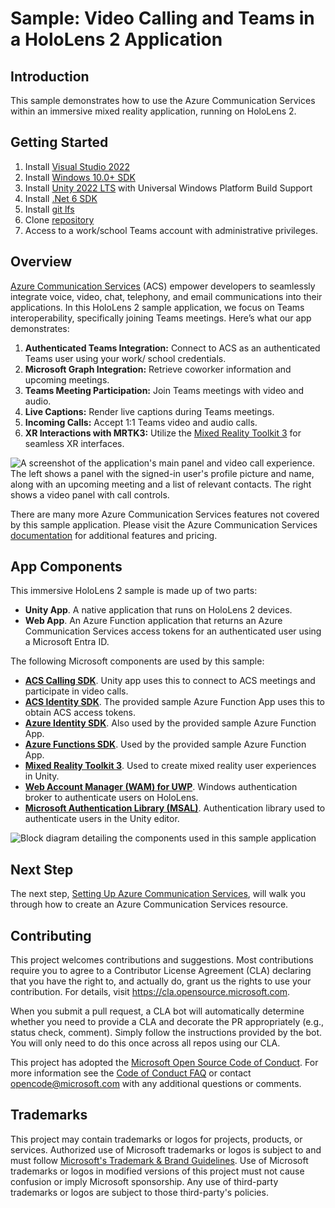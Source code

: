 # Sample: Video Calling and Teams in a HoloLens 2 Application

## Introduction

This sample demonstrates how to use the Azure Communication Services within an immersive mixed reality application, running on HoloLens 2.

## Getting Started

1. Install [Visual Studio 2022](https://visualstudio.microsoft.com/downloads/)
2. Install [Windows 10.0+ SDK](https://developer.microsoft.com/windows/downloads/windows-sdk/)
3. Install [Unity 2022 LTS](https://unity3d.com/get-unity/download) with Universal Windows Platform Build Support
4. Install [.Net 6 SDK](https://dotnet.microsoft.com/download/dotnet/6.0)
5. Install [git lfs](https://git-lfs.github.com/)
6. Clone [repository](https://github.com/microsoft/MixedReality-AzureCommunicationServices-Sample)
7. Access to a work/school Teams account with administrative privileges.

## Overview

[Azure Communication Services](https://docs.microsoft.com/azure/communication-services/overview)  (ACS) empower developers to seamlessly integrate voice, video, chat, telephony, and email communications into their applications. In this HoloLens 2 sample application, we focus on Teams interoperability, specifically joining Teams meetings. Here’s what our app demonstrates:

1. **Authenticated Teams Integration:** Connect to ACS as an authenticated Teams user using your work/ school credentials.
2. **Microsoft Graph Integration:** Retrieve coworker information and upcoming meetings.
3. **Teams Meeting Participation:** Join Teams meetings with video and audio.
4. **Live Captions:** Render live captions during Teams meetings.
5. **Incoming Calls:** Accept 1:1 Teams video and audio calls.
6. **XR Interactions with MRTK3:** Utilize the [Mixed Reality Toolkit 3](http://www.mixedrealitytoolkit.org) for seamless XR interfaces.

![A screenshot of the application's main panel and video call experience. The left  shows a panel with the signed-in user's profile picture and name, along with an upcoming meeting and a list of relevant contacts. The right shows a video panel with call controls.](./docs/markdown/images/acs-main-panel-in-call.png)

There are many more Azure Communication Services features not covered by this sample application. Please visit the Azure Communication Services [documentation](https://docs.microsoft.com/azure/communication-services/overview) for additional features and pricing.

## App Components

This immersive HoloLens 2 sample is made up of two parts:

* **Unity App**. A native application that runs on HoloLens 2 devices.
* **Web App**. An Azure Function application that returns an Azure Communication Services access tokens for an authenticated user using a Microsoft Entra ID.

<!-- This "break-page" diff is only used when merging MDs into a single file. --->
<div class='break-page'></div>

The following Microsoft components are used by this sample:

* **[ACS Calling SDK](https://docs.microsoft.com/azure/communication-services/concepts/voice-video-calling/calling-sdk-features)**. Unity app uses this to connect to ACS meetings and participate in video calls.
* **[ACS Identity SDK](https://docs.microsoft.com/azure/communication-services/concepts/identity-model)**. The provided sample Azure Function App uses this to obtain ACS access tokens.  
* **[Azure Identity SDK](https://docs.microsoft.com/dotnet/api/overview/azure/identity-readme)**.  Also used by the provided sample Azure Function App.
* **[Azure Functions SDK](https://docs.microsoft.com/azure/azure-functions/functions-develop-vs?tabs=in-process)**. Used by the provided sample Azure Function App.
* **[Mixed Reality Toolkit 3](http://www.mixedrealitytoolkit.org)**. Used to create mixed reality user experiences in Unity.
* **[Web Account Manager (WAM) for UWP](https://docs.microsoft.com/windows/uwp/security/web-account-manager)**. Windows authentication broker to authenticate users on HoloLens.
* **[Microsoft Authentication Library (MSAL)](https://docs.microsoft.com/azure/active-directory/develop/msal-overview)**. Authentication library used to authenticate users in the Unity editor.

![Block diagram detailing the components used in this sample application](./docs/markdown/images/acs-on-hololens-2-block-diag.png)

## Next Step
The next step, [Setting Up Azure Communication Services](./docs/markdown/azure-communication-services-setup-1.md#setting-up-azure-communication-services), will walk you through how to create an Azure Communication Services resource.

## Contributing

This project welcomes contributions and suggestions.  Most contributions require you to agree to a
Contributor License Agreement (CLA) declaring that you have the right to, and actually do, grant us
the rights to use your contribution. For details, visit https://cla.opensource.microsoft.com.

When you submit a pull request, a CLA bot will automatically determine whether you need to provide
a CLA and decorate the PR appropriately (e.g., status check, comment). Simply follow the instructions
provided by the bot. You will only need to do this once across all repos using our CLA.

This project has adopted the [Microsoft Open Source Code of Conduct](https://opensource.microsoft.com/codeofconduct/).
For more information see the [Code of Conduct FAQ](https://opensource.microsoft.com/codeofconduct/faq/) or
contact [opencode@microsoft.com](mailto:opencode@microsoft.com) with any additional questions or comments.

## Trademarks

This project may contain trademarks or logos for projects, products, or services. Authorized use of Microsoft 
trademarks or logos is subject to and must follow 
[Microsoft's Trademark & Brand Guidelines](https://www.microsoft.com/en-us/legal/intellectualproperty/trademarks/usage/general).
Use of Microsoft trademarks or logos in modified versions of this project must not cause confusion or imply Microsoft sponsorship.
Any use of third-party trademarks or logos are subject to those third-party's policies.